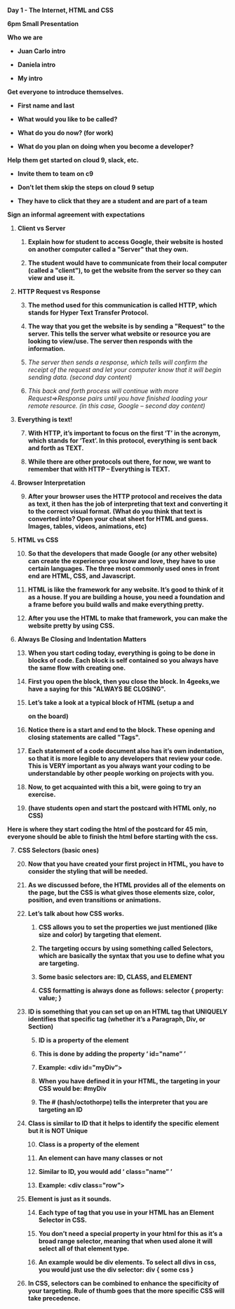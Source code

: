 **Day 1 - The Internet, HTML and CSS**

**6pm Small Presentation**

**Who we are**

* **Juan Carlo intro**

* **Daniela intro**

* **My intro**

**Get everyone to introduce themselves.**

* **First name and last**

* **What would you like to be called?**

* **What do you do now? (for work)**

* **What do you plan on doing when you become a developer?**

**Help them get started on cloud 9, slack, etc.**

* **Invite them to team on c9**

* **Don’t let them skip the steps on cloud 9 setup**

* **They have to click that they are a student and are part of a team**

**Sign an informal agreement with expectations**

1. **Client vs Server**

    1. **Explain how for student to access Google, their website is hosted on another computer called a "Server" that they own.**

    2. **The student would have to communicate from their local computer (called a "client"), to get the website from the server so they can view and use it.**

2. **HTTP Request vs Response**

    3. **The method used for this communication is called HTTP, which stands for Hyper Text Transfer Protocol.**

    4. **The way that you get the website is by sending a "Request" to the server. This tells the server what website or resource you are looking to view/use. The server then responds with the information.**

    5. *The server then sends a response, which tells will confirm the receipt of the request and let your computer know that it will begin sending data. (second day content)*

    6. *This back and forth process will continue with more Request=>Response pairs until you have finished loading your remote resource. (in this case, Google – second day content)*

3. **Everything is text!**

    7. **With HTTP, it’s important to focus on the first ‘T’ in the acronym, which stands for ‘Text’. In this protocol, everything is sent back and forth as TEXT.**

    8. **While there are other protocols out there, for now, we want to remember that with HTTP – Everything is TEXT.**

4. **Browser Interpretation**

    9. **After your browser uses the HTTP protocol and receives the data as text, it then has the job of interpreting that text and converting it to the correct visual format. (What do you think that text is converted into? Open your cheat sheet for HTML and guess. Images, tables, videos, animations, etc)**

5. **HTML vs CSS**

    10. **So that the developers that made Google (or any other website) can create the experience you know and love, they have to use certain languages. The three most commonly used ones in front end are HTML, CSS, and Javascript.**

    11. **HTML is like the framework for any website. It’s good to think of it as a house. If you are building a house, you need a foundation and a frame before you build walls and make everything pretty.**

    12. **After you use the HTML to make that framework, you can make the website pretty by using CSS.**

6. **Always Be Closing and Indentation Matters**

    13. **When you start coding today, everything is going to be done in blocks of code. Each block is self contained so you always have the same flow with creating one.**

    14. **First you open the block, then you close the block. In 4geeks,we have a saying for this "ALWAYS BE CLOSING".**

    15. **Let’s take a look at a typical block of HTML (setup a <head> <body> and <p> on the ****board****)**

    16. **Notice there is a start and end to the block. These opening and closing statements are called "Tags".**

    17. **Each statement of a code document also has it’s own indentation, so that it is more legible to any developers that review your code. This is VERY important as you always want your coding to be understandable by other people working on projects with you.**

    18. **Now, to get acquainted with this a bit, were going to try an exercise.**

    19. **(have students open and start the postcard with HTML only, no CSS)**

**Here is where they start coding the html of the postcard for 45 min, everyone should be able to finish the html before starting with the css.**

7. **CSS Selectors (basic ones)**

    20. **Now that you have created your first project in HTML, you have to consider the styling that will be needed.**

    21. **As we discussed before, the HTML provides all of the elements on the page, but the CSS is what gives those elements size, color, position, and even transitions or animations.**

    22. **Let’s talk about how CSS works.**

        1. **CSS allows you to set the properties we just mentioned (like size and color) by targeting that element.**

        2. **The targeting occurs by using something called Selectors, which are basically the syntax that you use to define what you are targeting.**

        3. **Some basic selectors are: ID, CLASS, and ELEMENT**

        4. **CSS formatting is always done as follows:  selector { property: value; }**

    23. **ID is something that you can set up on an HTML tag that UNIQUELY identifies that specific tag (whether it’s a Paragraph, Div, or Section)**

        5. **ID is a property of the element**

        6. **This is done by adding the property ‘ id="name” ’**

        7. **Example: <div id="myDiv”>**

        8. **When you have defined it in your HTML, the targeting in your CSS would be:   #myDiv**

        9. **The # (hash/octothorpe) tells the interpreter that you are targeting an ID**

    24. **Class is similar to ID that it helps to identify the specific element but it is NOT Unique**

        10. **Class is a property of the element**

        11. **An element can have many classes or not**

        12. **Similar to ID, you would add ‘ class="name” ’**

        13. **Example: <div class="row”>**

    25. **Element is just as it sounds.**

        14. **Each type of tag that you use in your HTML has an Element Selector in CSS.**

        15. **You don’t need a special property in your html for this as it’s a broad range selector, meaning that when used alone it will select all of that element type.**

        16. **An example would be div elements. To select all divs in css, you would just use the div selector:   div { some css }**

    26. **In CSS, selectors can be combined to enhance the specificity of your targeting. Rule of thumb goes that the more specific CSS will take precedence.**


